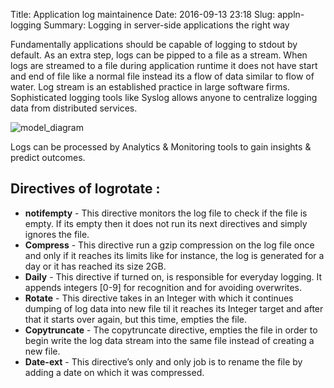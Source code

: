 Title: Application log maintainence
Date: 2016-09-13 23:18
Slug: appln-logging
Summary: Logging in server-side applications the right way

Fundamentally applications should be capable of logging to stdout by default. As an extra step, logs can be
pipped to a file as a stream. When logs are streamed to a file during application runtime it does not have 
start and end of file like a normal file instead its a flow of data similar to flow of water. Log stream
is an established practice in large software firms. Sophisticated logging tools like Syslog allows anyone
to centralize logging data from distributed services. 

![model\_diagram]({attach}../images/diy/logging.png)

Logs can be processed by Analytics & Monitoring tools to gain insights & predict outcomes.

Directives of logrotate :
--------------------------
* __notifempty__ - This directive monitors the log file to check if the file is empty. If its empty then it does not run its next directives and simply ignores the file.
* __Compress__ - This directive run a gzip compression on the log file once and only if it reaches its limits like for instance, the log is generated for a day or it has reached its size 2GB.
* __Daily__ - This directive if turned on, is responsible for everyday logging. It appends integers [0-9] for recognition and for avoiding overwrites.
* __Rotate__ - This directive takes in an Integer with which it continues dumping of log data into new file til it reaches its Integer target and after that it starts over again, but this time, empties the file.
* __Copytruncate__ - The copytruncate directive, empties the file in order to begin write the log data stream into the same file instead of creating a new file.
* __Date-ext__ - This directive’s only and only job is to rename the file by adding a date on which it was compressed.
